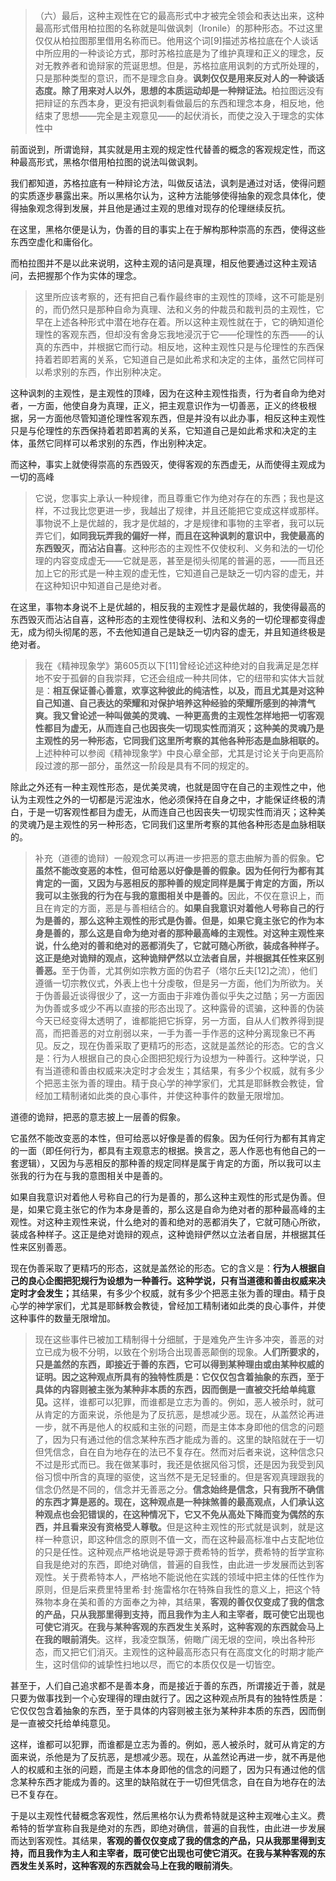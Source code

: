 <blockquote data-pid="Uuklxsxf">（六）最后，这种主观性在它的最高形式中才被完全领会和表达出来，这种最高形式借用柏拉图的名称就是叫做讽刺（Ironile）的那种形态。不过这里仅仅从柏拉图那里借用名称而已。他用这个词[9]描述苏格拉底在个人谈话中所应用的一种谈论方式，那时苏格拉底是为了维护真理和正义的理念，反对无教养者和诡辩家的荒诞思想。但是，苏格拉底用讽刺的方式所处理的，只是那种类型的意识，而不是理念自身。<b>讽刺仅仅是用来反对人的一种谈话态度。除了用来对人以外，思想的本质运动却是一种辩证法。</b>柏拉图远没有把辩证的东西本身，更没有把讽刺看做最后的东西和理念本身，相反地，他结束了思想——完全是主观意见——的起伏消长，而使之没入于理念的实体性中</blockquote><p data-pid="SO4sI6WW">前面说到，所谓诡辩，其实就是用主观的规定性代替善的概念的客观规定性，而这种最高形式，黑格尔借用柏拉图的说法叫做讽刺。</p><p data-pid="PL4m2RrL">我们都知道，苏格拉底有一种辩论方法，叫做反诘法，讽刺是通过对话，使得问题的实质逐步暴露出来。所以黑格尔认为，这种方法能够使得抽象的观念具体化，使得抽象观念得到发展，并且他是通过主观的思维对现存的伦理继续反抗。</p><p data-pid="hPxoeRsY">在这里，黑格尔便是认为，伪善的目的事实上在于解构那种崇高的东西，使得这些东西空虚化和庸俗化。</p><p data-pid="3P7gOO5X">而柏拉图并不是以此来说明，这种主观的诘问是真理，相反他要通过这种主观诘问，去把握那个作为实体的理念。</p><blockquote data-pid="1Nnj2I4T">这里所应该考察的，还有把自己看作最终审的主观性的顶峰，这不可能是别的，而仍然只是那种自命为真理、法和义务的仲裁员和裁判员的主观性，它早在上述各种形式中潜在地存在着。所以这种主观性就在于，它的确知道伦理性的客观东西，但却没有舍身忘我地浸沉于它——伦理性的东西——的认真的东西中，并根据它而行动。相反地，这种主观性只是与伦理性的东西保持着若即若离的关系，它知道自己是如此希求和决定的主体，虽然它同样可以希求别的东西，作出别种决定。</blockquote><p data-pid="7WAVf1Ne">这种讽刺的主观性，是主观性的顶峰，因为在这种主观性指责，行为者自命为绝对者，一方面，他使自身为真理，正义，把主观意识作为一切善恶，正义的终极根据，另一方面他尽管知道伦理性客观东西，但是并没有以此办事，相反这种主观性只是与伦理性的东西保持着若即若离的关系，它知道自己是如此希求和决定的主体，虽然它同样可以希求别的东西，作出别种决定。</p><p data-pid="-dPTJUYu">而这种，事实上就使得崇高的东西毁灭，使得客观的东西虚无，从而使得主观成为一切的高峰</p><blockquote data-pid="rhvAVQOJ">它说，您事实上承认一种规律，而且尊重它作为绝对存在的东西；我也是这样，不过我比您更进一步，我越出了规律，并且还能把它变成这样或那样。事物说不上是优越的，我才是优越的，才是规律和事物的主宰者，我可以玩弄它们，<b>如同我玩弄我的偏好一样，而且在这种讽刺的意识中，我使最高的东西毁灭，而沾沾自喜</b>。这种形态的主观性不仅使权利、义务和法的一切伦理的内容变成虚无——它就是恶，甚至是彻头彻尾的普遍的恶，——而且还加上它的形式是一种主观的虚无性，它知道自己是缺乏一切内容的虚无，并在这种知识中知道自己是绝对者。</blockquote><p data-pid="MVXuyBZj">在这里，事物本身说不上是优越的，相反我的主观性才是最优越的，我使得最高的东西毁灭而沾沾自喜，这种形态的主观性使得权利、法和义务的一切伦理都变得虚无，成为彻头彻尾的恶，不去他知道自己是缺乏一切内容的虚无，并且知道终极是绝对者。</p><blockquote data-pid="4NpV0xMW">我在《精神现象学》第605页以下[11]曾经论述这种绝对的自我满足是怎样地不安于孤僻的自我崇拜，它还会组成一种共同体，它的纽带和实体大旨就是：<b>相互保证善心善意，欢享这种彼此的纯洁性，以及，而且尤其是对这种自己知道、自己表达的荣耀和对保护培养这种经验的荣耀所感到的神清气爽。我又曾论述一种叫做美的灵魂、一种更高贵的主观性怎样地把一切客观性都目为虚无，从而连自己也因丧失一切现实性而消灭；这种美的灵魂乃是主观性的另一种形态，它同我们这里所考察的其他各种形态是血脉相联的。</b>上述种种可以参阅《精神现象学》中良心章全部，尤其是讨论关于向更高阶段过渡的那一部分，虽然这一阶段是具有不同的规定的。</blockquote><p data-pid="fruqXdSa">除此之外还有一种主观性形态，是优美灵魂，也就是固守在自己的主观性之中，他认为主观性之外的一切都是污泥浊水，他必须保持在自身之中，才能保证终极的清白，于是一切客观性都目为虚无，从而连自己也因丧失一切现实性而消灭；这种美的灵魂乃是主观性的另一种形态，它同我们这里所考察的其他各种形态是血脉相联的。</p><blockquote data-pid="Evb_B_JR">补充（道德的诡辩）一般观念可以再进一步把恶的意志曲解为善的假象。<b>它虽然不能改变恶的本性，但可给恶以好像是善的假象。因为任何行为都有其肯定的一面，又因为与恶相反的那种善的规定同样是属于肯定的方面，所以我可以主张我的行为在与我的意图相关中是善的。</b>因此，不仅在意识上，而且在肯定的方面，恶是与善相结合的。<b>如果自我意识对着他人号称自己的行为是善的，那么这种主观性的形式是伪善。但是，如果它竟主张它的作为本身是善的，那么这是自命为绝对者的那种最高峰的主观性。对这种主观性来说，什么绝对的善和绝对的恶都消失了，它就可随心所欲，装成各种样子。这正是绝对诡辩的观点，这种诡辩俨然以立法者自居，并根据其任性来区别善恶。</b>至于伪善，尤其例如宗教方面的伪君子（塔尔丘夫[12]之流），他们遵循一切宗教仪式，外表上也十分虔敬，但是另一方面，他们为所欲为。关于伪善最近谈得很少了，这一方面由于非难伪善似乎失之过酷；另一方面因为伪善或多或少不再以直接的形态出现了。这种露骨的谎骗，这种善的伪装今天已经变得太透明了，谁都能把它拆穿，另一方面，自从人们教养得到提高，而把善恶的对立削弱以来，一手为善一手作恶的这种分离现象已不再见。反之，现在伪善采取了更精巧的形态，这就是盖然论的形态。它的含义是：行为人根据自己的良心企图把犯规行为设想为一种善行。这种学说，只有当道德和善由权威来决定时才会发生；其结果，有多少个权威，就有多少个把恶主张为善的理由。精于良心学的神学家们，尤其是耶稣教会教徒，曾经加工精制诸如此类的良心事件，并使这种事件的数量无限增加。</blockquote><p data-pid="-cuW2f5U">道德的诡辩，把恶的意志披上一层善的假象。</p><p data-pid="SymBYvYR">它虽然不能改变恶的本性，但可给恶以好像是善的假象。因为任何行为都有其肯定的一面（即任何行为，都具有主观意志的根据。换言之，恶人作恶也有他自己的一套逻辑），又因为与恶相反的那种善的规定同样是属于肯定的方面，所以我可以主张我的行为在与我的意图相关中是善的。</p><p data-pid="HLEdG7w9">如果自我意识对着他人号称自己的行为是善的，那么这种主观性的形式是伪善。但是，如果它竟主张它的作为本身是善的，那么这是自命为绝对者的那种最高峰的主观性。对这种主观性来说，什么绝对的善和绝对的恶都消失了，它就可随心所欲，装成各种样子。这正是绝对诡辩的观点，这种诡辩俨然以立法者自居，并根据其任性来区别善恶。</p><p data-pid="9505e0iT">现在伪善采取了更精巧的形态，这就是盖然论的形态。它的含义是：<b>行为人根据自己的良心企图把犯规行为设想为一种善行。这种学说，只有当道德和善由权威来决定时才会发生；</b>其结果，有多少个权威，就有多少个把恶主张为善的理由。精于良心学的神学家们，尤其是耶稣教会教徒，曾经加工精制诸如此类的良心事件，并使这种事件的数量无限增加。</p><blockquote data-pid="AEQ6qv0z">现在这些事件已被加工精制得十分细腻，于是难免产生许多冲突，善恶的对立已成为极不分明，以致在个别场合出现善恶颠倒的现象。<b>人们所要求的，只是盖然的东西，即接近于善的东西，它可以得到某种理由或由某种权威的证明。因之这种观点所具有的独特性质是：它仅仅包含着抽象的东西，至于具体的内容则被主张为某种非本质的东西，因而倒是一直被交托给单纯意见。</b>这样，谁都可以犯罪，而谁都是立志为善的。例如，恶人被杀时，就可从肯定的方面来说，杀他是为了反抗恶，是想减少恶。现在，从盖然论再进一步，就不再是他人的权威和主张的问题，而是主体本身即他的信念的问题了，因为只有通过他的信念某种东西才能成为善的。这里的缺陷就在于一切但凭信念，自在自为地存在的法已不复存在。然而对后者来说，这种信念只不过是形式而已。我在做某事时，我还是依据风俗习惯，还是因为我受到风俗习惯中所含的真理的驱使，这当然不是无足轻重的。但是客观真理跟我的信念仍然是不同的，信念并无善恶之分。<b>信念始终是信念，只有我所不确信的东西才算是恶的。现在，这种观点是一种抹煞善的最高观点，人们承认这种观点也会犯错误的，在这种情况下，它又不免从高处下降而变为偶然的东西，并且看来没有资格受人尊敬。</b>但是这种主观性的形式就是讽刺，就是这样一种意识，即这种信念的原则不值一文，而在这种最高标准中占支配地位的只是任性。这种观点严格地说是导源于费希特的哲学，费希特的哲学宣称自我是绝对的东西，即绝对确信，普遍的自我性，由此进一步发展而达到客观性。关于费希特本人，严格地不能说他在实践的领域中把主体的任性作为原则，但是后来费里特里希·封·施雷格尔在特殊自我性的意义上，把这个特殊物本身在美和善的方面奉之为神，其结果，<b>客观的善仅仅变成了我的信念的产品，只从我那里得到支持，而且我作为主人和主宰者，既可使它出现也可使它消灭。在我与某种客观的东西发生关系时，这种客观的东西就会马上在我的眼前消失</b>。这样，我凌空飘荡，俯瞰广阔无垠的空间，唤出各种形态，而又把它们消灭。主观性的这种最高形态只有在高度文化的时期才能产生，这时信仰的诚挚性扫地以尽，而它的本质仅仅是一切皆空。</blockquote><p data-pid="MO8W6Lrd">甚至于，人们自己追求都不是善本身，而是接近于善的东西，所谓接近于善，就是只要为做事找到一个心安理得的理由就行了。因之这种观点所具有的独特性质是：它仅仅包含着抽象的东西，至于具体的内容则被主张为某种非本质的东西，因而倒是一直被交托给单纯意见。</p><p data-pid="Vx2TplR0">这样，谁都可以犯罪，而谁都是立志为善的。例如，恶人被杀时，就可从肯定的方面来说，杀他是为了反抗恶，是想减少恶。现在，从盖然论再进一步，就不再是他人的权威和主张的问题，而是主体本身即他的信念的问题了，因为只有通过他的信念某种东西才能成为善的。这里的缺陷就在于一切但凭信念，自在自为地存在的法已不复存在。</p><p data-pid="0vL6l-Sf">于是以主观性代替概念客观性，然后黑格尔认为费希特就是这种主观唯心主义。费希特的哲学宣称自我是绝对的东西，即绝对确信，普遍的自我性，由此进一步发展而达到客观性。其结果，<b>客观的善仅仅变成了我的信念的产品，只从我那里得到支持，而且我作为主人和主宰者，既可使它出现也可使它消灭。在我与某种客观的东西发生关系时，这种客观的东西就会马上在我的眼前消失</b>。</p><p></p>